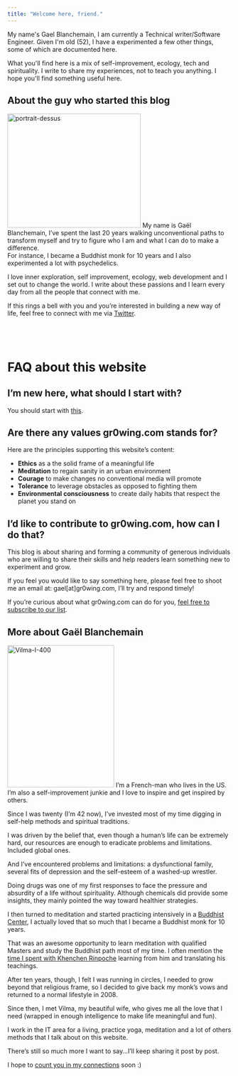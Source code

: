 ```yaml
---
title: "Welcome here, friend."
---
```

My name's Gael Blanchemain, I am currently a Technical writer/Software Engineer. Given I'm old (52), I have a experimented a few other things, some of which are documented here.

What you'll find here is a mix of self-improvement, ecology, tech and spirituality. I write to share my experiences, not to teach you anything. I hope you'll find something useful here.  


## About the guy who started this blog

<img class="alignleft size-medium wp-image-6887" src="http://www.gr0wing.com/wp-content/uploads/2013/03/portrait-dessus-300x257.jpg" alt="portrait-dessus" width="300" height="257" srcset="https://www.gr0wing.com/wp-content/uploads/2013/03/portrait-dessus-300x257.jpg 300w, https://www.gr0wing.com/wp-content/uploads/2013/03/portrait-dessus.jpg 541w" sizes="(max-width: 300px) 100vw, 300px" /> My name is Gaël Blanchemain, I&#8217;ve spent the last 20 years walking unconventional paths to transform myself and try to figure who I am and what I can do to make a difference.  
For instance, I became a Buddhist monk for 10 years and I also experimented a lot with psychedelics.

I love inner exploration, self improvement, ecology, web development and I set out to change the world. I write about these passions and I learn every day from all the people that connect with me.

If this rings a bell with you and you&#8217;re interested in building a new way of life, feel free to connect with me via <a href="http://twitter.com/gaelblanchemain" target="_blank">Twitter</a>.

<!-- Mailchimp for WordPress v4.7.4 - https://wordpress.org/plugins/mailchimp-for-wp/ -->

<!-- / Mailchimp for WordPress Plugin -->

# 

&nbsp;

# FAQ about this website

## I&#8217;m new here, what should I start with?

You should start with <a href="http://www.gr0wing.com/category/best/" target="_blank">this</a>.

## Are there any values gr0wing.com stands for?

Here are the principles supporting this website&#8217;s content:

  * **Ethics** as a the solid frame of a meaningful life
  * **Meditation** to regain sanity in an urban environment
  * **Courage** to make changes no conventional media will promote
  * **Tolerance** to leverage obstacles as opposed to fighting them
  * **Environmental consciousness** to create daily habits that respect the planet you stand on

## I&#8217;d like to contribute to gr0wing.com, how can I do that?

This blog is about sharing and forming a community of generous individuals who are willing to share their skills and help readers learn something new to experiment and grow.

If you feel you would like to say something here, please feel free to shoot me an email at: gael[at]gr0wing.com, I&#8217;ll try and respond timely!

If you&#8217;re curious about what gr0wing.com can do for you, <a href="http://eepurl.com/zxyeT" target="_blank">feel free to subscribe to our list</a>.

## More about Gaël Blanchemain

<img class="alignleft wp-image-7147" src="http://www.gr0wing.com/wp-content/uploads/2013/03/Vilma-I-400.jpg" alt="Vilma-I-400" width="240" height="320" srcset="https://www.gr0wing.com/wp-content/uploads/2013/03/Vilma-I-400.jpg 400w, https://www.gr0wing.com/wp-content/uploads/2013/03/Vilma-I-400-225x300.jpg 225w" sizes="(max-width: 240px) 100vw, 240px" /> I&#8217;m a French-man who lives in the US. I&#8217;m also a self-improvement junkie and I love to inspire and get inspired by others.

Since I was twenty (I&#8217;m 42 now), I&#8217;ve invested most of my time digging in self-help methods and spiritual traditions.

I was driven by the belief that, even though a human&#8217;s life can be extremely hard, our resources are enough to eradicate problems and limitations. Included global ones.

And I&#8217;ve encountered problems and limitations: a dysfunctional family, several fits of depression and the self-esteem of a washed-up wrestler.

Doing drugs was one of my first responses to face the pressure and absurdity of a life without spirituality. Although chemicals did provide some insights, they mainly pointed the way toward healthier strategies.

I then turned to meditation and started practicing intensively in a <a href="http://www.dhagpo-kagyu-ling.org/en/" target="_blank">Buddhist Center</a>, I actually loved that so much that I became a Buddhist monk for 10 years.

That was an awesome opportunity to learn meditation with qualified Masters and study the Buddhist path most of my time. I often mention the <a href="http://www.gr0wing.com/free-and-homeless-the-experiment-part-15/#more-3676" target="_blank">time I spent with Khenchen Rinpoche</a> learning from him and translating his teachings.

After ten years, though, I felt I was running in circles, I needed to grow beyond that religious frame, so I decided to give back my monk&#8217;s vows and returned to a normal lifestyle in 2008.

Since then, I met Vilma, my beautiful wife, who gives me all the love that I need (wrapped in enough intelligence to make life meaningful and fun).

I work in the IT area for a living, practice yoga, meditation and a lot of others methods that I talk about on this website.

There&#8217;s still so much more I want to say&#8230;I&#8217;ll keep sharing it post by post.

I hope to <a href="http://eepurl.com/zxyeT" target="_blank">count you in my connections</a> soon :)

&nbsp;
